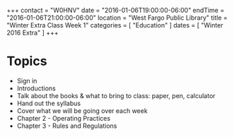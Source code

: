 +++
contact = "W0HNV"
date = "2016-01-06T19:00:00-06:00"
endTime = "2016-01-06T21:00:00-06:00"
location = "West Fargo Public Library"
title = "Winter Extra Class Week 1"
categories = [ "Education" ]
dates = [ "Winter 2016 Extra" ]
+++

# Topics

* Sign in
* Introductions
* Talk about the books & what to bring to class: paper, pen, calculator
* Hand out the syllabus
* Cover what we will be going over each week
* Chapter 2 - Operating Practices
* Chapter 3 - Rules and Regulations

